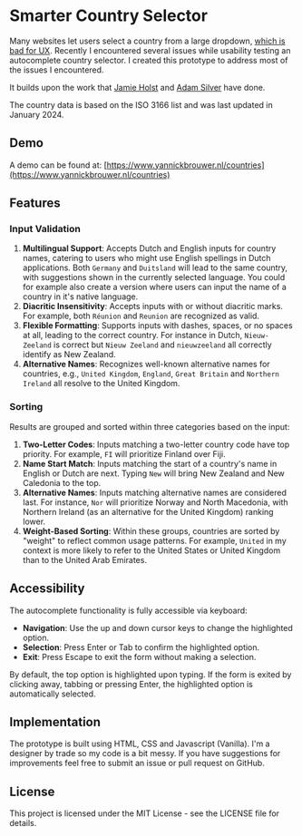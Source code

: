 # Smarter Country Selector
Many websites let users select a country from a large dropdown, [which is bad for UX](https://baymard.com/blog/drop-down-usability). Recently I encountered several issues while usability testing an autocomplete country selector. I created this prototype to address most of the issues I encountered.

It builds upon the work that [Jamie Holst](https://www.smashingmagazine.com/2011/11/redesigning-the-country-selector/) and [Adam Silver](https://adamsilver.io/blog/building-an-accessible-autocomplete-control/) have done.
 
The country data is based on the ISO 3166 list and was last updated in January 2024.

## Demo
A demo can be found at: [https://www.yannickbrouwer.nl/countries](https://www.yannickbrouwer.nl/countries)

## Features

### Input Validation

1. **Multilingual Support**: Accepts Dutch and English inputs for country names, catering to users who might use English spellings in Dutch applications. Both `Germany` and `Duitsland` will lead to the same country, with suggestions shown in the currently selected language. You could for example also create a version where users can input the name of a country in it's native language.
2. **Diacritic Insensitivity**: Accepts inputs with or without diacritic marks. For example, both `Réunion` and `Reunion` are recognized as valid.
3. **Flexible Formatting**: Supports inputs with dashes, spaces, or no spaces at all, leading to the correct country. For instance in Dutch, `Nieuw-Zeeland` is correct but `Nieuw Zeeland` and `nieuwzeeland` all correctly identify as New Zealand.
4. **Alternative Names**: Recognizes well-known alternative names for countries, e.g., `United Kingdom`, `England`, `Great Britain` and  `Northern Ireland` all resolve to the United Kingdom.

### Sorting

Results are grouped and sorted within three categories based on the input:

1. **Two-Letter Codes**: Inputs matching a two-letter country code have top priority. For example, `FI` will prioritize Finland over Fiji.
2. **Name Start Match**: Inputs matching the start of a country's name in English or Dutch are next. Typing `New` will bring New Zealand and New Caledonia to the top.
3. **Alternative Names**: Inputs matching alternative names are considered last. For instance, `Nor` will prioritize Norway and North Macedonia, with Northern Ireland (as an alternative for the United Kingdom) ranking lower.
4. **Weight-Based Sorting**: Within these groups, countries are sorted by "weight" to reflect common usage patterns. For example, `United` in my context is more likely to refer to the United States or United Kingdom than to the United Arab Emirates.

## Accessibility

The autocomplete functionality is fully accessible via keyboard:

- **Navigation**: Use the up and down cursor keys to change the highlighted option.
- **Selection**: Press Enter or Tab to confirm the highlighted option.
- **Exit**: Press Escape to exit the form without making a selection.

By default, the top option is highlighted upon typing. If the form is exited by clicking away, tabbing or pressing Enter, the highlighted option is automatically selected.

## Implementation

The prototype is built using HTML, CSS and Javascript (Vanilla). I'm a designer by trade so my code is a bit messy. If you have suggestions for improvements feel free to submit an issue or pull request on GitHub.

## License

This project is licensed under the MIT License - see the LICENSE file for details.
